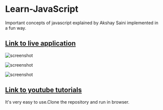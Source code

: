 # Learn-JavaScript 

Important concepts of javascript explained by Akshay Saini implemented in a fun way.

## [Link to live application](https://ankitsaxena21.github.io/Learn-JavaScript-Project/)

![screenshot](https://github.com/ankitsaxena21/Learn-JavaScript-Project/blob/master/Sreenshots/Screenshot_2020-05-02%20Learn%20JavaScript.png)

![screenshot](https://github.com/ankitsaxena21/Learn-JavaScript-Project/blob/master/Sreenshots/Screenshot_2020%20Learn%20JavaScript.png)

![screenshot](https://github.com/ankitsaxena21/Learn-JavaScript-Project/blob/master/Sreenshots/Screenshot_2020-05-02%20Learn%20JavaScript(1).png)

## [Link to youtube tutorials](https://www.youtube.com/watch?v=aVSf0b1jVKk&list=PLlasXeu85E9eLVlWFs-nz5PKXJU4f7Fks&index=6)

It's very easy to use.Clone the repository and run in browser.
